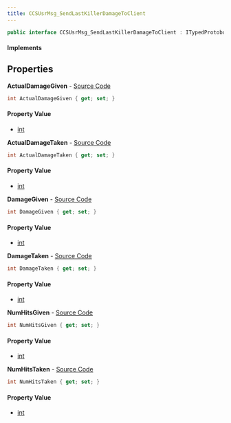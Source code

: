 ```yaml
---
title: CCSUsrMsg_SendLastKillerDamageToClient
---
```


```csharp
public interface CCSUsrMsg_SendLastKillerDamageToClient : ITypedProtobuf<CCSUsrMsg_SendLastKillerDamageToClient>, INativeHandle, INetMessage<CCSUsrMsg_SendLastKillerDamageToClient>, IDisposable
```

#### Implements

## Properties

**ActualDamageGiven** - [Source Code](https://github.com/swiftly-solution/swiftlys2/blob/master/managed/src/SwiftlyS2.Generated/Protobufs/Interfaces/CCSUsrMsg_SendLastKillerDamageToClient.cs#L30)

```csharp
int ActualDamageGiven { get; set; }
```

#### Property Value

- [int](https://learn.microsoft.com/dotnet/api/system.int32)

**ActualDamageTaken** - [Source Code](https://github.com/swiftly-solution/swiftlys2/blob/master/managed/src/SwiftlyS2.Generated/Protobufs/Interfaces/CCSUsrMsg_SendLastKillerDamageToClient.cs#L33)

```csharp
int ActualDamageTaken { get; set; }
```

#### Property Value

- [int](https://learn.microsoft.com/dotnet/api/system.int32)

**DamageGiven** - [Source Code](https://github.com/swiftly-solution/swiftlys2/blob/master/managed/src/SwiftlyS2.Generated/Protobufs/Interfaces/CCSUsrMsg_SendLastKillerDamageToClient.cs#L21)

```csharp
int DamageGiven { get; set; }
```

#### Property Value

- [int](https://learn.microsoft.com/dotnet/api/system.int32)

**DamageTaken** - [Source Code](https://github.com/swiftly-solution/swiftlys2/blob/master/managed/src/SwiftlyS2.Generated/Protobufs/Interfaces/CCSUsrMsg_SendLastKillerDamageToClient.cs#L27)

```csharp
int DamageTaken { get; set; }
```

#### Property Value

- [int](https://learn.microsoft.com/dotnet/api/system.int32)

**NumHitsGiven** - [Source Code](https://github.com/swiftly-solution/swiftlys2/blob/master/managed/src/SwiftlyS2.Generated/Protobufs/Interfaces/CCSUsrMsg_SendLastKillerDamageToClient.cs#L18)

```csharp
int NumHitsGiven { get; set; }
```

#### Property Value

- [int](https://learn.microsoft.com/dotnet/api/system.int32)

**NumHitsTaken** - [Source Code](https://github.com/swiftly-solution/swiftlys2/blob/master/managed/src/SwiftlyS2.Generated/Protobufs/Interfaces/CCSUsrMsg_SendLastKillerDamageToClient.cs#L24)

```csharp
int NumHitsTaken { get; set; }
```

#### Property Value

- [int](https://learn.microsoft.com/dotnet/api/system.int32)


